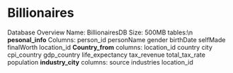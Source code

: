 # Billionaires
Database Overview Name: BillionairesDB Size: 500MB
tables:\n
  **pesonal_info**
    Columns:
     person_id
     personName
     gender
     birthDate
     selfMade
     finalWorth
     location_id
**Country_from**
  columns:
  location_id
  country
  city
  cpi_country
  gdp_country
  life_expectancy
  tax_revenue
  total_tax_rate
  population
**industry_city**
  columns:
  source
  industries
  location_id
  
